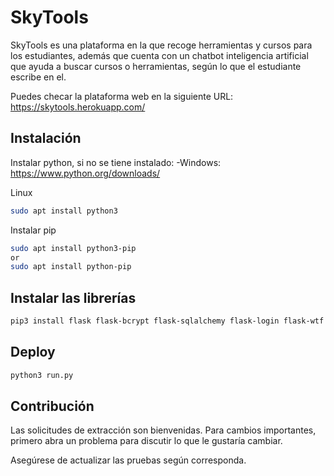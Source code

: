 # SkyTools

SkyTools es una plataforma en la que recoge herramientas y cursos para los estudiantes, además que cuenta con un chatbot inteligencia artificial que ayuda a buscar cursos o herramientas, según lo que el estudiante escribe en el.

Puedes checar la plataforma web en la siguiente URL: https://skytools.herokuapp.com/ 

## Instalación

Instalar python, si no se tiene instalado:
-Windows: https://www.python.org/downloads/

Linux

```bash
sudo apt install python3
```

Instalar pip
```bash
sudo apt install python3-pip
or
sudo apt install python-pip
```
## Instalar las librerías

```bash
pip3 install flask flask-bcrypt flask-sqlalchemy flask-login flask-wtf ibm-watson
```


## Deploy

```python
python3 run.py
```

## Contribución
Las solicitudes de extracción son bienvenidas. Para cambios importantes, primero abra un problema para discutir lo que le gustaría cambiar.

Asegúrese de actualizar las pruebas según corresponda.
